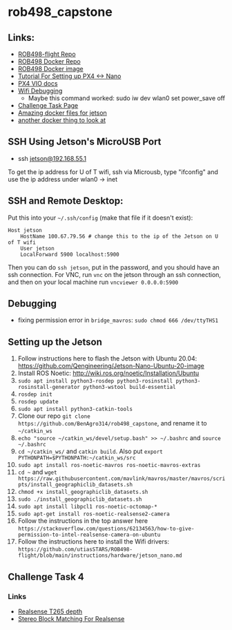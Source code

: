 # rob498_capstone

## Links:

- [ROB498-flight Repo](https://github.com/utiasSTARS/ROB498-flight)
- [ROB498 Docker Repo](https://github.com/manx52/ROB498)
- [ROB498 Docker image](https://hub.docker.com/r/utrarobosoccer/rob498)
- [Tutorial For Setting up PX4 <-> Nano](https://www.youtube.com/watch?v=Brkk0ZmnGgs)
- [PX4 VIO docs](https://docs.px4.io/main/en/computer_vision/visual_inertial_odometry.html)
- [Wifi Debugging](https://forums.developer.nvidia.com/t/jetson-nano-wifi/72269/21)
  - Maybe this command worked: sudo iw dev wlan0 set power_save off
- [Challenge Task Page](https://q.utoronto.ca/courses/299314/pages/challenge-tasks-midterm-video-and-final-report?wrap=1)
- [Amazing docker files for jetson](https://github.com/dusty-nv/jetson-containers)
- [another docker thing to look at](https://github.com/timongentzsch/Jetson_Ubuntu20_Images)

## SSH Using Jetson's MicroUSB Port

- ssh jetson@192.168.55.1

To get the ip address for U of T wifi, ssh via Microusb, type "ifconfig" and use the ip address under wlan0 -> inet

## SSH and Remote Desktop:

Put this into your `~/.ssh/config` (make that file if it doesn't exist):

```
Host jetson
    HostName 100.67.79.56 # change this to the ip of the Jetson on U of T wifi
    User jetson
    LocalForward 5900 localhost:5900
```

Then you can do `ssh jetson`, put in the password, and you should have an ssh connection.
For VNC, run `vnc` on the jetson through an ssh connection, and then on your local machine
run `vncviewer 0.0.0.0:5900`

## Debugging

- fixing permission error in `bridge_mavros`: `sudo chmod 666 /dev/ttyTHS1`

## Setting up the Jetson

1. Follow instructions here to flash the Jetson with Ubuntu 20.04: https://github.com/Qengineering/Jetson-Nano-Ubuntu-20-image
2. Install ROS Noetic: http://wiki.ros.org/noetic/Installation/Ubuntu
3. `sudo apt install python3-rosdep python3-rosinstall python3-rosinstall-generator python3-wstool build-essential`
4. `rosdep init`
5. `rosdep update`
6. `sudo apt install python3-catkin-tools`
7. Clone our repo `git clone https://github.com/BenAgro314/rob498_capstone`, and rename it to `~/catkin_ws`
8. `echo "source ~/catkin_ws/devel/setup.bash" >> ~/.bashrc` and `source ~/.bashrc`
9. `cd ~/catkin_ws/` and `catkin build`. Also put `export PYTHONPATH=$PYTHONPATH:~/catkin_ws/src`
10. `sudo apt install ros-noetic-mavros ros-noetic-mavros-extras`
11. `cd ~` and `wget https://raw.githubusercontent.com/mavlink/mavros/master/mavros/scripts/install_geographiclib_datasets.sh`
12. `chmod +x install_geographiclib_datasets.sh`
13. `sudo ./install_geographiclib_datasets.sh`
14. `sudo apt install libpcl1 ros-noetic-octomap-*`
15. `sudo apt-get install ros-noetic-realsense2-camera`
16. Follow the instructions in the top answer here `https://stackoverflow.com/questions/62134563/how-to-give-permission-to-intel-realsense-camera-on-ubuntu`
17. Follow the instructions here to install the Wifi drivers: `https://github.com/utiasSTARS/ROB498-flight/blob/main/instructions/hardware/jetson_nano.md`

## Challenge Task 4

### Links

- [Realsense T265 depth](https://github.com/IntelRealSense/librealsense/blob/master/wrappers/python/examples/t265_stereo.py)
- [Stereo Block Matching For Realsense](https://github.com/tiralonghipol/t265_depth)
